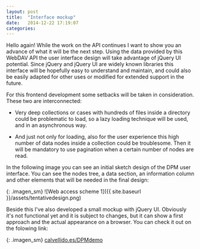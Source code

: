 ```yaml
---
layout: post
title:  "Interface mockup"
date:   2014-12-22 17:19:07
categories:
---
```

Hello again! While the work on the API continues I want to show you an advance of what it will be the next step. Using the data provided by this WebDAV API the user interface design will take advantage of jQuery UI potential. Since jQuery and jQuery UI are widely known libraries this interface will be hopefully easy to understand and maintain, and could also be easily adapted for other uses or modified for extended support in the future. 

For this frontend development some setbacks will be taken in consideration. These two are interconnected:

- Very deep collections or cases with hundreds of files inside a directory could be problematic to load, so a lazy loading technique will be used, and in an asynchronous way. 

- And just not only for loading, also for the user experience this high number of data nodes inside a collection could be troublesome. Then it will be mandatory to use pagination when a certain number of nodes are read.


In the following image you can see an initial sketch design of the DPM user interface. You can see the nodes tree, a data section, an information column and other elements that will be needed in the final design:

{: .imagen_sm}
![Web access scheme 1]({{ site.baseurl }}/assets/tentativedesign.png)

Beside this I've also developed a small mockup with jQuery UI. Obviously it's not functional yet and it is subject to changes, but it can show a first approach and the actual appearance on a browser. You can check it out on the folowing link: 

{: .imagen_sm}
[calvellido.es/DPMdemo][dpmdemo]


[dpmdemo]: http://www.calvellido.es/dpmdemo
